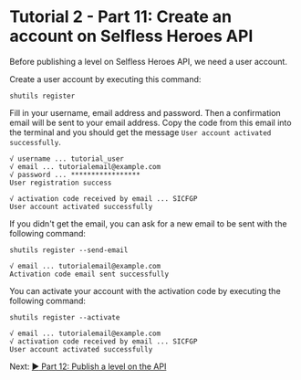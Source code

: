 # Tutorial 2 - Part 11: Create an account on Selfless Heroes API

Before publishing a level on Selfless Heroes API, we need a user account.

Create a user account by executing this command:

```shell
shutils register
```

Fill in your username, email address and password. Then a confirmation email
will be sent to your email address. Copy the code from this email into the
terminal and you should get the message `User account activated successfully`.

    √ username ... tutorial_user
    √ email ... tutorialemail@example.com
    √ password ... *****************
    User registration success

    √ activation code received by email ... SICFGP
    User account activated successfully

If you didn't get the email, you can ask for a new email to be sent with the
following command:

```shell
shutils register --send-email
```

    √ email ... tutorialemail@example.com
    Activation code email sent successfully

You can activate your account with the activation code by executing the
following command:

```shell
shutils register --activate
```

    √ email ... tutorialemail@example.com
    √ activation code received by email ... SICFGP
    User account activated successfully

Next: [:arrow_forward: Part 12: Publish a level on the API](tutorial2_12.md)
